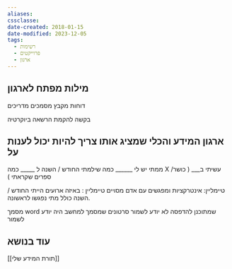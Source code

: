 ```yaml
---
aliases: 
cssclasse: 
date-created: 2018-01-15
date-modified: 2023-12-05
tags:
  - רשימות
  - פרוייקטים
  - ארגון
---
```


## מילות מפתח לארגון

דוחות
מקבץ
מסמכים
מדריכים

בקשה להקמת הרשאה
ביוקרטיה

## ארגון המידע והכלי שמציג אותו צריך להיות יכול לענות על

ממתי יש לי ______
כמה שילמתי החודש / השנה ל _____
כמה X עשיתי ב___ ( כושר/ ספרים שקראתי )

טיימליין: אינטרקציות ומפגשים עם אדם מסויים
טיימליין : באיזה ארועים הייתי החודש / השנה כולל מתי נפגשו לראשונה.

מסמך word שמתוכנן להדפסה לא יודע לשמור סרטונים שמסמך למחשב היה יודע לשמור

## עוד בנושא

[[תורת המידע שלי]]

